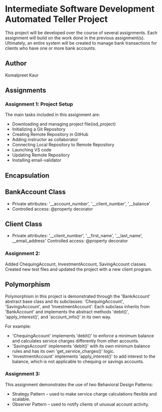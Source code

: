 # Intermediate Software Development Automated Teller Project
This project will be developed over the course of several assignments.  Each assignment will build on the work done in the previous assignment(s).  Ultimately, an entire system will be created to manage bank transactions for clients who have one or more bank accounts.

## Author
Komalpreet Kaur

## Assignments
### Assignment 1: Project Setup
The main tasks included in this assignment are:
- Downloading and managing project file(isd_project)
- Initializing a Git Repository
- Creating Remote Repository in GitHub
- Adding instructor as collaborator
- Connecting Local Repository to Remote Repository
- Launching VS code
- Updating Remote Repository
- Installing email-validator

## Encapsulation

## BankAccount Class

- Private attributes: '__account_number', '__client_number', '__balance'
- Controlled access: @property decorator

## Client Class

- Private attributes: '__client_number', '__first_name', '__last_name', __email_address'
Controlled access: @property decorator

### Assignment 2:
 Added ChequingAccount, InvestmentAccount, SavingAccount classes. Created new test files and updated the project with a new client program.

## Polymorphism 
Polymorphism in this project is demonstrated through the 'BankAccount' abstract base class and its subclasses: 'ChequingAccount', 'SavingsAccount', and 'InvestmentAccount'. Each subclass inherits from 'BankAccount' and implements the abstract methods 'debit()', 'apply_interest()', and 'account_info()' in its own way. 

For example:  
- 'ChequingAccount' implements 'debit()' to enforce a minimum balance and calculates service charges differently from other accounts.  
- 'SavingsAccount' implements 'debit()' with its own minimum balance rules and has its own 'get_service_charges()' logic.  
- 'InvestmentAccount' implements 'apply_interest()' to add interest to the balance, which is not applicable to chequing or savings accounts.  

### Assignment 3:
This assignment demonstrates the use of two Behavioral Design Patterns:  
- Strategy Pattern – used to make service charge calculations flexible and scalable.  
- Observer Pattern – used to notify clients of unusual account activity.

